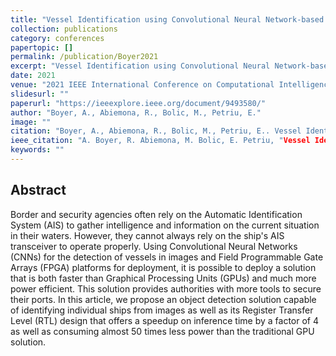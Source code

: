 ```yaml
---
title: "Vessel Identification using Convolutional Neural Network-based Hardware Accelerators"
collection: publications
category: conferences
papertopic: []
permalink: /publication/Boyer2021
excerpt: "Vessel Identification using Convolutional Neural Network-based Hardware Accelerators published in 2021 IEEE International Conference on Computational Intelligence and Virtual Environments (CIVEMSA)."
date: 2021
venue: "2021 IEEE International Conference on Computational Intelligence and Virtual Environments (CIVEMSA)"
slidesurl: ""
paperurl: "https://ieeexplore.ieee.org/document/9493580/"
author: "Boyer, A., Abiemona, R., Bolic, M., Petriu, E."
image: ""
citation: "Boyer, A., Abiemona, R., Bolic, M., Petriu, E.. Vessel Identification using Convolutional Neural Network-based Hardware Accelerators. 2021 IEEE International Conference on Computational Intelligence and Virtual Environments (CIVEMSA), 2021."
ieee_citation: "A. Boyer, R. Abiemona, M. Bolic, E. Petriu, "Vessel Identification using Convolutional Neural Network-based Hardware Accelerators," 2021 IEEE International Conference on Computational Intelligence and Virtual Environments (CIVEMSA), 2021."
keywords: ""
---
```


## Abstract

Border and security agencies often rely on the Automatic Identification System (AIS) to gather intelligence and information on the current situation in their waters. However, they cannot always rely on the ship's AIS transceiver to operate properly. Using Convolutional Neural Networks (CNNs) for the detection of vessels in images and Field Programmable Gate Arrays (FPGA) platforms for deployment, it is possible to deploy a solution that is both faster than Graphical Processing Units (GPUs) and much more power efficient. This solution provides authorities with more tools to secure their ports. In this article, we propose an object detection solution capable of identifying individual ships from images as well as its Register Transfer Level (RTL) design that offers a speedup on inference time by a factor of 4 as well as consuming almost 50 times less power than the traditional GPU solution.
